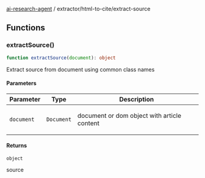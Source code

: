 [ai-research-agent](../../index.md) / extractor/html-to-cite/extract-source

## Functions

### extractSource()

```ts
function extractSource(document): object
```

Extract source from document using common class names

#### Parameters

<table>
<thead>
<tr>
<th>Parameter</th>
<th>Type</th>
<th>Description</th>
</tr>
</thead>
<tbody>
<tr>
<td>

`document`

</td>
<td>

`Document`

</td>
<td>

document or dom object with article content

</td>
</tr>
</tbody>
</table>

#### Returns

`object`

source
